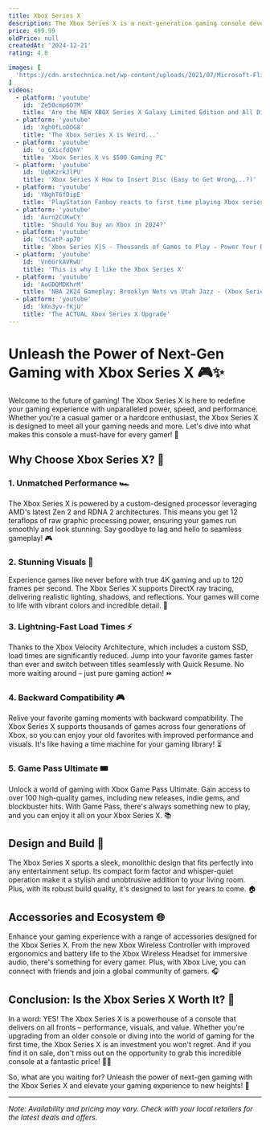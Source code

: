 ```yaml
---
title: Xbox Series X
description: The Xbox Series X is a next-generation gaming console developed by Microsoft, released in November 2020. It features a sleek, tower-like design and is known for its powerful hardware, including a custom AMD Zen 2 processor and RDNA 2 graphics architecture, which enable 4K gaming at up to 120 frames per second. The console boasts 16GB of GDDR6 RAM and a 1TB custom NVMe SSD, providing fast load times and smooth gameplay. It supports ray tracing, variable rate shading, and offers backward compatibility with thousands of Xbox One, Xbox 360, and original Xbox games. The Series X also includes features like Quick Resume, Smart Delivery, and access to Xbox Game Pass, enhancing the overall gaming experience.
price: 499.99
oldPrice: null
createdAt: '2024-12-21'
rating: 4.8

images: [
  'https://cdn.arstechnica.net/wp-content/uploads/2021/07/Microsoft-Flight-Simulator-10.png', 'https://imgaz3.staticbg.com/thumb/view/oaupload/banggood/images/F1/2C/0bf28a5d-39a2-4648-87fa-c1e3293cbdaa.jpg.webp', 'https://www.thesun.ie/wp-content/uploads/sites/3/2023/08/EP_XBOX_X_COMP.jpg?w=620', 'https://i.ytimg.com/vi/VTYG9Vng4zk/hq720.jpg?sqp=-oaymwE7CK4FEIIDSFryq4qpAy0IARUAAAAAGAElAADIQj0AgKJD8AEB-AH-CYAC0AWKAgwIABABGDYgUChyMA8=&rs=AOn4CLDRYsrfjx52wipocYFj882Z1bt1qw', 'https://www.adzgaming.com/wp-content/uploads/2023/10/xbox-wall-mount-360-rotation-copy-scaled.jpg', 'https://cdn.arstechnica.net/wp-content/uploads/2020/10/xboxseriesx-listing-01-scaled.jpg', 'https://lookaside.instagram.com/seo/google_widget/crawler/?media_id=2440227160429321713', 'https://www.slashgear.com/img/gallery/xbox-cloud-gaming-gets-a-series-x-upgrade-as-new-features-revealed/xboxseriesx_slashgear_11.jpg', 'https://logos-world.net/wp-content/uploads/2023/09/Xbox-Series-X-S-Emblem.png', 'https://makerworld.bblmw.com/makerworld/model/USe952c779e3cd9c/design/2023-12-29_9def2ca1ce01f.jpg', 'https://d1lss44hh2trtw.cloudfront.net/resize?type=webp&url=https://shacknews-www.s3.amazonaws.com/assets/editorial/2020/12/xbox-series-x-controllers.jpg&width=986&sign=GeG7QDVfvW-Smbgs6Y_BChATyt40IYzVhOSATVT8Cqw', 'https://media.4rgos.it/i/Argos/8399029_R_Z001A?w=750&h=440&qlt=70', 'https://assetsio.gnwcdn.com/spongebob-xbox-series-x.jpg?width=1600&height=900&fit=crop&quality=100&format=png&enable=upscale&auto=webp', 'https://www.reactivaonline.com/wp-content/uploads/2023/07/xbox-series-x-landing-page-1024x570.jpg', 'http://media.gq-magazine.co.uk/photos/62837f2e02d94485c87506a8/master/pass/XBOX_HP.jpg', 'https://i.pcmag.com/imagery/articles/03SLkCtJYGcMSinpknOxbHJ-1..v1695113790.jpg', 'https://i.insider.com/57d842dcb0ef97f0288b51ea?width=700', 'https://us.aimcontrollers.com/wp-content/uploads/2022/08/aimcontrollers_blog_ps5-vs-xsx.jpg', 'https://i.ebayimg.com/images/g/9tkAAOSwI8dm1rOr/s-l1600.jpg', 'https://cdn.thingiverse.com/assets/5a/1f/79/51/da/large_display_2.jpeg', 'https://www.avforums.com/attachments/1397521/', 'https://www.jnlgame.com/cdn/shop/files/image_11cb7f67-e5a7-4f78-9702-6def092a1dc0.jpg?v=1683228688&width=5760', 'https://ae01.alicdn.com/kf/Hb055cc5fcf6a41ccaaaa96df7de2f080r.jpg', 'https://images.ladbible.com/resize?type=webp&quality=70&width=3840&fit=contain&gravity=auto&url=https://images.ladbiblegroup.com/v3/assets/bltbc1876152fcd9f07/bltef9a2582003e7902/6673fe7979936d18811493e8/SW.png', 'https://cdn.wccftech.com/wp-content/uploads/2019/12/WCCFxboxseriesx1.jpg', 'https://img.fruugo.com/product/1/13/868912131_0340_0340.jpg', 'https://pbs.twimg.com/media/GIhASoObgAA1Uve?format=jpg&name=4096x4096', 'https://media.gamestop.com/i/gamestop/11148771_SCR18/Flight-Simulator---Xbox-Series-X?$screen$', 'https://www.gamory.com.au/cdn/shop/products/HIDEitXboxSeriesXWallMountandUnderDeskMount_ProBundle_5_800x.jpg?v=1692278243', 'https://cdn.pji.nu/g/article-images/66fda178-0aed-4cb6-923f-5f8c97fc697c_microsoft-xbox-series-x-promovideo-screenshot-title.jpg?auto=compress,format', 'https://uploads.mudspike.com/original/3X/e/7/e7d22dd164cc65dffb4ff38b356d423aca77df73.jpeg', 'https://www.androidauthority.com/wp-content/uploads/2020/11/xbox-series-x-review-hero-1-scaled.jpeg', 'https://images.kinguin.net/g/carousel-main-mobile/media/images/products/64a71d9a1c42775fae068249_8fd23c4ecb24971b321f8800f2c3c15d.jpg', 'https://www.replacebase.co.uk/media/magefan_blog/Best_Power_Supply_for_Xbox_Series_X_1_.webp', 'https://www.cnet.com/a/img/resize/f02bb27a25fb7bd27faee85685f2a7098890078d/hub/2020/10/27/c5135f07-7315-4f67-b5aa-e31aee9dbe61/xbox-series-x-s-console-hoyle-studio-promo-8.jpg?auto=webp&fit=crop&height=362&width=644', 'https://media.gettyimages.com/id/51352983/photo/makuhari-japan-people-gather-to-play-the-games-on-display-at-the-x-box-booth-during-the-tokyo.jpg?s=612x612&w=gi&k=20&c=pcaO_bcNeaHf6kD09VrbrWI4m3DFQFZkObe2U8SySLs=', 'https://cdn.mos.cms.futurecdn.net/a6YSFdM8nw9cR8QbmgiS29-320-80.jpg', 'https://cdn.sanity.io/images/ncavvykf/stockinformer/8ae6e2a992f791d87db43962e35a641ddf38a9d5-1200x630.jpg?auto=format', 'https://pbs.twimg.com/media/GP1CT7wWUAAlXnF.jpg:large', 'https://ss7.vzw.com/is/image/VerizonWireless/microsoft-xbox-w-controller-rrt-00024-iset/?wid=465&hei=465&fmt=webp', 'https://www.gamespot.com/a/uploads/original/43/434805/4403417-9738716409-AFgXFlIvIxVTvEKmJMJ7vXj6UQoQwky2C6MLaQquDwPvpUL_0adOmBRpwyNGCE9fZ4Ie1nYJ_Y7CE0VP-jKnEFh0SF09VAFW2SOTLN5PwiOzw7UfMawgEcQQhw=s1600.jpg', 'https://haraj-deals.com/wp-content/uploads/2024/10/71o2UhuDOVL._AC_SL1500_-600x580.jpg.webp', 'https://images.g2a.com/470x276/1x1x0/sniper-elite-5-rough-landing-mission-and-weapon-pack-xbox-series-x-s-windows-10-xbox-live-key-argentina-i10000339556001/c50c1a9e6f3c40a285c5c5d8', 'https://www.gtplanet.net/wp-content/uploads/2023/09/image-49.jpg', 'https://pisces.bbystatic.com/image2/BestBuy_US/dam/1574603-xbox-series-x-24-months-cope-7673d5ab-2170-449d-aa76-dbe29fcd00c8.jpg;maxHeight=482;maxWidth=708?format=webp', 'https://images.squarespace-cdn.com/content/v1/51b3dc8ee4b051b96ceb10de/1699046145128-2JDS9VYTEI5SKAV08F82/PXL_20231021_195741285.jpg', 'https://c1-ebgames.eb-cdn.com.au/merchandising/images/packshots/8363c453ee584d93a133ef72337c9bb1_Large.jpg', 'https://www.electronicshub.org/wp-content/uploads/2024/01/How-To-Game-Share-On-Xbox-Series.jpg', 'https://www.controllerchaos.com/cdn/shop/files/Dragons-Lair_X-Box-Series-X_Landing_600x.jpg?v=1618243425', 'https://img.drz.lazcdn.com/static/bd/p/547421f3f63b11e79ee0312aa4efd8de.png_960x960q80.png_.webp', 'https://d1lss44hh2trtw.cloudfront.net/resize?type=webp&url=https://shacknews-www.s3.amazonaws.com/assets/editorial/2024/08/xbox-series-x-all-digital-white-version-gets-october-release-date-page.jpg&width=986&sign=8vUpqcY30DeJCxl2Hhr3qjGOqHYDJvaxfZD39XZm9wQ', 'https://www.discoazul.com/uploads/media/images/beyond-a-steel-sky-book-edition-xbox-one-xbox-series-x-12.jpg', 'https://static01.nyt.com/images/2021/06/09/business/00xbox5/merlin_188932758_55a7422b-2169-4cb6-b6de-ebb59352d472-articleLarge.jpg?quality=75&auto=webp&disable=upscale', 'https://lookaside.instagram.com/seo/google_widget/crawler/?media_id=3520310898647194086', 'https://images.entertainment.ie/uploads/2020/11/16114719/xbox-series-x-playstation-5.png?w=640&h=384&q=high', 'https://www.tiktok.com/api/img/?itemId=7363400272304999722&location=0&aid=1988', 'https://lookaside.fbsbx.com/lookaside/crawler/threads/DCo0-e0o2C-/0/image.jpg', 'https://cdn11.bigcommerce.com/s-muk18pjqrv/images/stencil/1280x1280/products/668456/2561700/tyx-3602__08871.1731136990.jpg?c=1', 'https://static.standard.co.uk/s3fs-public/thumbnails/image/2020/09/08/08/xbox-series-s-reveal-xbox.jpg?quality=75&auto=webp&width=960', 'https://pic2-cdn.creality.com/model/30c7c043ed32256f381af259196aaed4.png', 'https://assets2.razerzone.com/images/pnx.assets/039fd854fc8dff5efb5299fd423a6d14/razer-wolverine-v3-category-desktop.webp', 'https://i5.walmartimages.com/seo/Wall-Mount-Cooling-Fan-Xbox-Series-X-4-1-Kit-3-Speed-Low-Noise-RGB-Light-Strip-Touch-Switch-USB-Port-Controller-Headphone-Holder-Black_6e001e54-5739-4620-9334-043ac43d5ff1.cd7a7b634c4320c9b4e992884a9c13e3.jpeg', 'https://gamingtrend.com/wp-content/uploads/2023/05/theexpanse2-scaled-e1684338437665.jpg', 'https://pisces.bbystatic.com/image2/BestBuy_US/Gallery/sol-65009-Xbox-series-s-pk2-184724.jpg;maxHeight=455;maxWidth=815', 'https://www.itworld.com.my/image/catalog/06brandpage/microsoft/xbox/XBOX Sea Controller Landing Page-01 (1).jpg', 'https://www.shutterstock.com/image-photo/black-video-game-console-controller-260nw-2079363727.jpg', 'https://www.thewarehouse.co.nz/on/demandware.static/-/Library-Sites-twl-shared-library/default/dw0d06c053/category-landing-page/electronicsgaming/gaming/gaming-fy23/week-28/wireless-controller-deeppink-768x400.jpg', 'https://cdn.mos.cms.futurecdn.net/8H5ZqSzzZGPn8sWXGZcTeK-1200-80.png', 'https://i.ebayimg.com/images/g/KX0AAOSwxANlXina/s-l1200.jpg', 'https://cdn.mos.cms.futurecdn.net/kUraEb2kGf4c4MkTPJSzda-1200-80.jpg', 'https://m.media-amazon.com/images/I/51Ke3+DzFQL.jpg', 'https://cdn.mos.cms.futurecdn.net/vcATXjuNKs5pH4bvPgi9pn-320-80.jpg', 'https://cdn.eftm.com/wp-content/uploads/2020/11/EF208162-1-850x567.jpg', 'https://pbs.twimg.com/media/Ge7jyFXXcAAprog?format=jpg&name=4096x4096', 'https://monzlteck.com/cdn/shop/products/monzlteck-wallmountforxbox-series-s-9-2.jpg?v=1630118059&width=1445', 'http://monzlteck.com/cdn/shop/products/monzlteckwallmountforxbox-s-x-4.jpg?v=1630118554', 'https://i.ebayimg.com/images/g/DeUAAOSwfghmxpUJ/s-l1200.jpg', 'https://i.guim.co.uk/img/media/a66e8b1d116ec0328d6d86b8004ed738a7fc6be1/0_53_1080_648/master/1080.png?width=1200&height=1200&quality=85&auto=format&fit=crop&s=81a92ba629145a08eda24b7968bb5415', 'https://preview.redd.it/unable-to-play-cross-play-on-xbox-series-x-v0-27u32pouvzpc1.jpeg?auto=webp&s=d2a0ebceea7af77921130c01a999eec80fcfddcc', 'https://hideitmounts.com/cdn/shop/files/9_SERIESXULTIMATE_2023.jpg?crop=center&height=2000&v=1695243270&width=2000'
]
videos: 
  - platform: 'youtube'
    id: 'Ze5Ocmp6O7M'
    title: 'Are the NEW XBOX Series X Galaxy Limited Edition and All Digital Robot White WORTH IT?'
  - platform: 'youtube'
    id: 'Xgh0fLoDOG8'
    title: 'The Xbox Series X is Weird...'
  - platform: 'youtube'
    id: 'o_6XicfdQhY'
    title: 'Xbox Series X vs $500 Gaming PC'
  - platform: 'youtube'
    id: 'UqbKzrkJlPU'
    title: 'Xbox Series X How to Insert Disc (Easy to Get Wrong...?)'
  - platform: 'youtube'
    id: 'YNghT6fDipE'
    title: 'PlayStation Fanboy reacts to first time playing Xbox series X'
  - platform: 'youtube'
    id: 'Aurn2CUKwCY'
    title: 'Should You Buy an Xbox in 2024?'
  - platform: 'youtube'
    id: 'C5CatP-ap70'
    title: 'Xbox Series X|S - Thousands of Games to Play - Power Your Dreams'
  - platform: 'youtube'
    id: 'Vn6GrkAVRwU'
    title: 'This is why I like the Xbox Series X'
  - platform: 'youtube'
    id: 'AoGDQMDKhrM'
    title: 'NBA 2K24 Gameplay: Brooklyn Nets vs Utah Jazz - (Xbox Series X) [4K60FPS]'
  - platform: 'youtube'
    id: 'kKn3yv-fKjU'
    title: 'The ACTUAL Xbox Series X Upgrade'
---
```


# Unleash the Power of Next-Gen Gaming with Xbox Series X 🎮✨

Welcome to the future of gaming! The Xbox Series X is here to redefine your gaming experience with unparalleled power, speed, and performance. Whether you're a casual gamer or a hardcore enthusiast, the Xbox Series X is designed to meet all your gaming needs and more. Let's dive into what makes this console a must-have for every gamer! 🚀

## Why Choose Xbox Series X? 🤔

### 1. **Unmatched Performance** 🏎️

The Xbox Series X is powered by a custom-designed processor leveraging AMD's latest Zen 2 and RDNA 2 architectures. This means you get 12 teraflops of raw graphic processing power, ensuring your games run smoothly and look stunning. Say goodbye to lag and hello to seamless gameplay! 🎮

### 2. **Stunning Visuals** 🌟

Experience games like never before with true 4K gaming and up to 120 frames per second. The Xbox Series X supports DirectX ray tracing, delivering realistic lighting, shadows, and reflections. Your games will come to life with vibrant colors and incredible detail. 🌈

### 3. **Lightning-Fast Load Times** ⚡

Thanks to the Xbox Velocity Architecture, which includes a custom SSD, load times are significantly reduced. Jump into your favorite games faster than ever and switch between titles seamlessly with Quick Resume. No more waiting around – just pure gaming action! ⏩

### 4. **Backward Compatibility** 🎮

Relive your favorite gaming moments with backward compatibility. The Xbox Series X supports thousands of games across four generations of Xbox, so you can enjoy your old favorites with improved performance and visuals. It's like having a time machine for your gaming library! ⏳

### 5. **Game Pass Ultimate** 🎟️

Unlock a world of gaming with Xbox Game Pass Ultimate. Gain access to over 100 high-quality games, including new releases, indie gems, and blockbuster hits. With Game Pass, there's always something new to play, and you can enjoy it all on your Xbox Series X. 📚

## Design and Build 🖤

The Xbox Series X sports a sleek, monolithic design that fits perfectly into any entertainment setup. Its compact form factor and whisper-quiet operation make it a stylish and unobtrusive addition to your living room. Plus, with its robust build quality, it's designed to last for years to come. 🏠

## Accessories and Ecosystem 🌐

Enhance your gaming experience with a range of accessories designed for the Xbox Series X. From the new Xbox Wireless Controller with improved ergonomics and battery life to the Xbox Wireless Headset for immersive audio, there's something for every gamer. Plus, with Xbox Live, you can connect with friends and join a global community of gamers. 🎧

## Conclusion: Is the Xbox Series X Worth It? 🤩

In a word: YES! The Xbox Series X is a powerhouse of a console that delivers on all fronts – performance, visuals, and value. Whether you're upgrading from an older console or diving into the world of gaming for the first time, the Xbox Series X is an investment you won't regret. And if you find it on sale, don't miss out on the opportunity to grab this incredible console at a fantastic price! 🛒🔥

So, what are you waiting for? Unleash the power of next-gen gaming with the Xbox Series X and elevate your gaming experience to new heights! 🎉

---

*Note: Availability and pricing may vary. Check with your local retailers for the latest deals and offers.*